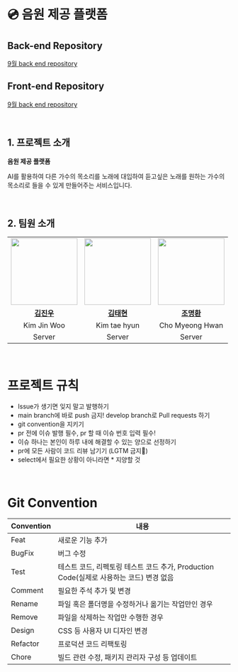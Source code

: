 # 💿 음원 제공 플랫폼


## Back-end Repository
[9월 back end repository](https://github.com/20230904-mtvs-September-9team/back-end.git)

## Front-end Repository
[9월 back end repository](https://github.com/20230904-mtvs-September-9team/front-end.git)

<br>

<!--

## Front-end Repository
[9월 front end repository](https://github.com/20230904-mtvs-September-9team/front-end.git)

## 어떻게 작업했는지 wiki
[9월 위키](https://github.com/20230904-mtvs-September-9team//.github/wiki)




**Here are some ideas to get you started:**

🙋‍♀️ A short introduction - what is your organization all about?
🌈 Contribution guidelines - how can the community get involved?
👩‍💻 Useful resources - where can the community find your docs? Is there anything else the community should know?
🍿 Fun facts - what does your team eat for breakfast?
🧙 Remember, you can do mighty things with the power of [Markdown](https://docs.github.com/github/writing-on-github/getting-started-with-writing-and-formatting-on-github/basic-writing-and-formatting-syntax)
-->


## 1. 프로젝트 소개

**음원 제공 플랫폼**

AI를 활용하여 다른 가수의 목소리를 노래에 대입하여 듣고싶은 노래를 원하는 가수의 목소리로 들을 수 있게 만들어주는 서비스입니다.

<br>

## 2. 팀원 소개
<table>
  <tr>
    <td align="center"><a href="https://github.com/jinvvoo"><img src="https://avatars.githubusercontent.com/jinvvoo" width="150px;" alt="">
    <td align="center"><a href="https://github.com/taedyv"><img src="https://avatars.githubusercontent.com/taedyv" width="150px;" alt="">
    <td align="center"><a href="https://github.com/ChoMyeongHwan"><img src="https://avatars.githubusercontent.com/ChoMyeongHwan" width="150px;" alt="">
    </td>
  </tr>
  <tr>
    <td align="center"><a href="https://github.com/jinvvoo"><b>김진우</b></td>
    <td align="center"><a href="https://github.com/JS-HAN214"><b>김태현</b></td>
    <td align="center"><a href="https://github.com/KooSojin"><b>조명환</b></td>
  </tr>

  <tr>
    <td align="center">Kim Jin Woo</td>
    <td align="center">Kim tae hyun</td>
    <td align="center">Cho Myeong Hwan</td>
  </tr>

  <tr>
    <td align="center">Server</td>
    <td align="center">Server</td>
    <td align="center">Server</td>
  </tr>
  
</table>


<br>

# 프로젝트 규칙

- Issue가 생기면 잊지 말고 발행하기
- main branch에 바로 push 금지! develop branch로 Pull requests 하기
- git convention을 지키기
- pr 전에 이슈 발행 필수, pr 할 때 이슈 번호 입력 필수!
- 이슈 하나는 본인이 하루 내에 해결할 수 있는 양으로 선정하기
- pr에 모든 사람이 코드 리뷰 남기기 (LGTM 금지🙅)
- select에서 필요한 상황이 아니라면 * 지양할 것
  
<br>

# Git Convention

| Convention | 내용 |
| --- | --- |
| Feat | 새로운 기능 추가 |
| BugFix | 버그 수정 |
| Test | 테스트 코드, 리펙토링 테스트 코드 추가, Production Code(실제로 사용하는 코드) 변경 없음 |
| Comment | 필요한 주석 추가 및 변경 |
| Rename | 파일 혹은 폴더명을 수정하거나 옮기는 작업만인 경우 |
| Remove | 파일을 삭제하는 작업만 수행한 경우 |
| Design | CSS 등 사용자 UI 디자인 변경 |
| Refactor | 프로덕션 코드 리팩토링 |
| Chore |빌드 관련 수정, 패키지 관리자 구성 등 업데이트 |
